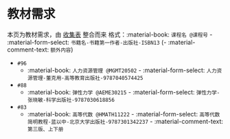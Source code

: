 # 教材需求

本页为教材需求，由 [收集表](https://forms.office.com/r/huSXS4xpuD) 整合而来
格式：:material-book: `课程名 @课程号` - :material-form-select: `书籍名-书籍第一作者-出版社-ISBN13` (- :material-comment-text: `额外内容`)

- `#96`
    - :material-book: `人力资源管理 @MGMT20502` - :material-form-select: `人力资源管理-董克用-高等教育出版社-9787040574425`
- `#88`
    - :material-book: `弹性力学 @AEME30215` - :material-form-select: `弹性力学-张晓敏-科学出版社-9787030618856`
- `#83`
    - :material-book: `高等代数 @HMATH11222` - :material-form-select: `高等代数简明教程-蓝以中-北京大学出版社-9787301342237` - :material-comment-text: `第三版、上下册`